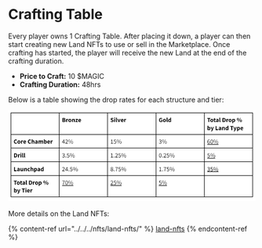# Crafting Table

Every player owns 1 Crafting Table. After placing it down, a player can then start creating new Land NFTs to use or sell in the Marketplace. Once crafting has started, the player will receive the new Land at the end of the crafting duration.&#x20;

* **Price to Craft:** 10 $MAGIC
* **Crafting Duration:** 48hrs

Below is a table showing the drop rates for each structure and tier:&#x20;

![](<../../../.gitbook/assets/image (9).png>)

More details on the Land NFTs:&#x20;

{% content-ref url="../../../nfts/land-nfts/" %}
[land-nfts](../../../nfts/land-nfts/)
{% endcontent-ref %}
